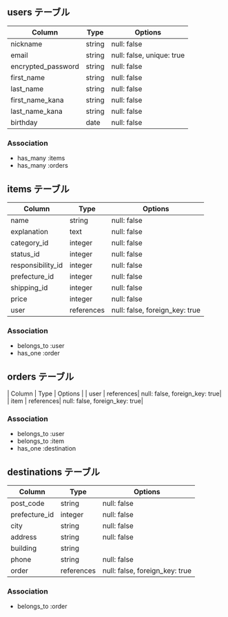 ## users テーブル

| Column             | Type   | Options                    |
| ------------------ | ------ | -----------                |
| nickname           | string | null: false                |
| email              | string | null: false, unique: true  |
| encrypted_password | string | null: false                |
| first_name         | string | null: false                |
| last_name          | string | null: false                |
| first_name_kana    | string | null: false                |
| last_name_kana     | string | null: false                |
| birthday           | date   | null: false                |

### Association

- has_many :items
- has_many :orders


## items テーブル

| Column             | Type      | Options     |
| ------             | ------    | ----------- |
| name               | string    | null: false |
| explanation        | text      | null: false |
| category_id        | integer   | null: false |
| status_id          | integer   | null: false |
| responsibility_id  | integer   | null: false |
| prefecture_id      | integer   | null: false |
| shipping_id    | integer   | null: false |
| price              | integer   | null: false |
| user               | references| null: false, foreign_key: true|


### Association

- belongs_to :user
- has_one :order


## orders テーブル

| Column             | Type      | Options     |
| user               | references| null: false, foreign_key: true|
| item               | references| null: false, foreign_key: true|

### Association

- belongs_to :user
- belongs_to :item
- has_one :destination

## destinations テーブル

| Column             | Type      | Options     |
| ------             | ------    | ----------- |
| post_code          | string    | null: false |
| prefecture_id      | integer   | null: false |
| city               | string    | null: false |
| address            | string    | null: false |
| building           | string    |             |
| phone              | string    | null: false |
| order              | references| null: false, foreign_key: true|

### Association


- belongs_to :order